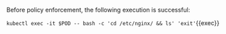 Before policy enforcement, the following execution is successful:

`kubectl exec -it $POD -- bash -c 'cd /etc/nginx/ && ls' 'exit'`{{exec}}
